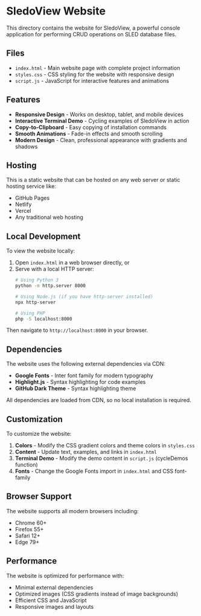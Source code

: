 # SledoView Website

This directory contains the website for SledoView, a powerful console application for performing CRUD operations on SLED database files.

## Files

- `index.html` - Main website page with complete project information
- `styles.css` - CSS styling for the website with responsive design
- `script.js` - JavaScript for interactive features and animations

## Features

- **Responsive Design** - Works on desktop, tablet, and mobile devices
- **Interactive Terminal Demo** - Cycling examples of SledoView in action
- **Copy-to-Clipboard** - Easy copying of installation commands
- **Smooth Animations** - Fade-in effects and smooth scrolling
- **Modern Design** - Clean, professional appearance with gradients and shadows

## Hosting

This is a static website that can be hosted on any web server or static hosting service like:

- GitHub Pages
- Netlify
- Vercel
- Any traditional web hosting

## Local Development

To view the website locally:

1. Open `index.html` in a web browser directly, or
2. Serve with a local HTTP server:
   ```bash
   # Using Python 3
   python -m http.server 8000
   
   # Using Node.js (if you have http-server installed)
   npx http-server
   
   # Using PHP
   php -S localhost:8000
   ```

Then navigate to `http://localhost:8000` in your browser.

## Dependencies

The website uses the following external dependencies via CDN:

- **Google Fonts** - Inter font family for modern typography
- **Highlight.js** - Syntax highlighting for code examples
- **GitHub Dark Theme** - Syntax highlighting theme

All dependencies are loaded from CDN, so no local installation is required.

## Customization

To customize the website:

1. **Colors** - Modify the CSS gradient colors and theme colors in `styles.css`
2. **Content** - Update text, examples, and links in `index.html`
3. **Terminal Demo** - Modify the demo content in `script.js` (cycleDemos function)
4. **Fonts** - Change the Google Fonts import in `index.html` and CSS font-family

## Browser Support

The website supports all modern browsers including:

- Chrome 60+
- Firefox 55+
- Safari 12+
- Edge 79+

## Performance

The website is optimized for performance with:

- Minimal external dependencies
- Optimized images (CSS gradients instead of image backgrounds)
- Efficient CSS and JavaScript
- Responsive images and layouts
